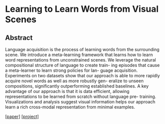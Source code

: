 # Learning to Learn Words from Visual Scenes



## Abstract

Language acquisition is the process of learning words from the surrounding scene. We introduce a meta-learning framework that learns how to learn word representations from unconstrained scenes. We leverage the natural compositional structure of language to create train- ing episodes that cause a meta-learner to learn strong policies for lan- guage acquisition. Experiments on two datasets show that our approach is able to more rapidly acquire novel words as well as more robustly gen- eralize to unseen compositions, significantly outperforming established baselines. A key advantage of our approach is that it is data efficient, allowing representations to be learned from scratch without language pre- training. Visualizations and analysis suggest visual information helps our approach learn a rich cross-modal representation from minimal examples.

[[paper]](https://arxiv.org/pdf/1911.11237.pdf) [[project]](https://expert.cs.columbia.edu)

